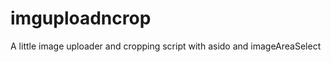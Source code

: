 imguploadncrop
==============

A little image uploader and cropping script with asido and imageAreaSelect